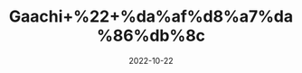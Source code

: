 ---
title: 'Gaachi+%22+%da%af%d8%a7%da%86%db%8c'
date: '2022-10-22' 
metatag: '' 
inventory: '0' 
draft: false 
# meta description 
shortDescripton: 'Edible+Clay+%22'
description: 'Stone+%d8%af%da%be%d8%a7%d8%aa'
longdescription: ''
featured: True
# product Price
price: '50.0'
# Product Short Description
shortDescription: 'Edible+Clay+%22'
productID: 'D4B24D35-1529-ED11-9968-005056B3A416'
type: 'products'
category: 'Stone+%d8%af%da%be%d8%a7%d8%aa' 
thumnailproduct: 'https://eraconnect.blob.core.windows.net/product-images/aminsaddiquidawakhana/D4B24D35-1529-ED11-9968-005056B3A416.webp' 
images:
  - image: 'https://eraconnect.blob.core.windows.net/product-images/aminsaddiquidawakhana/D4B24D35-1529-ED11-9968-005056B3A416.webp'  
Variants:
---